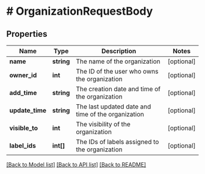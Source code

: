 # # OrganizationRequestBody

## Properties

Name | Type | Description | Notes
------------ | ------------- | ------------- | -------------
**name** | **string** | The name of the organization | [optional]
**owner_id** | **int** | The ID of the user who owns the organization | [optional]
**add_time** | **string** | The creation date and time of the organization | [optional]
**update_time** | **string** | The last updated date and time of the organization | [optional]
**visible_to** | **int** | The visibility of the organization | [optional]
**label_ids** | **int[]** | The IDs of labels assigned to the organization | [optional]

[[Back to Model list]](../README.md#documentation-for-models) [[Back to API list]](../README.md#documentation-for-api-endpoints) [[Back to README]](../README.md)
